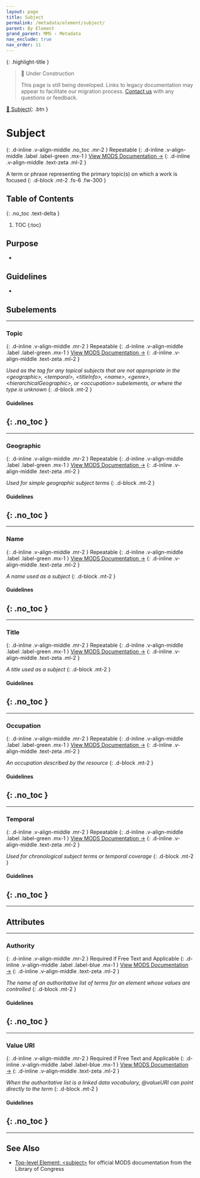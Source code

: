 ```yaml
---
layout: page
title: Subject
permalink: /metadata/element/subject/
parent: By Element
grand_parent: MMS › Metadata
nav_exclude: true
nav_order: 11
---
```


{: .highlight-title }
> 🚧 Under Construction
>
> This page is still being developed. Links to legacy documentation may appear to facilitate our migration process. [Contact us](/metadata-documentation/contact/) with any questions or feedback.

[📄 Subject](https://docs.google.com/document/d/1q1MixPbNaz289cZhV_CKRDh9UlNIAUMGVnIlx6MQCfM/edit){: .btn }

# Subject
{: .d-inline .v-align-middle .no_toc .mr-2 }
Repeatable
{: .d-inline .v-align-middle .label .label-green .mx-1 }
[View MODS Documentation →](https://www.loc.gov/standards/mods/userguide/subject.html)
{: .d-inline .v-align-middle .text-zeta .ml-2 }

A term or phrase representing the primary topic(s) on which a work is focused
{: .d-block .mt-2 .fs-6 .fw-300 }

## Table of Contents
{: .no_toc .text-delta }

1. TOC
{:toc}

## Purpose
- 

## Guidelines
- 

## Subelements

---

### Topic
{: .d-inline .v-align-middle .mr-2 }
Repeatable
{: .d-inline .v-align-middle .label .label-green .mx-1 }
[View MODS Documentation →](https://www.loc.gov/standards/mods/userguide/subject.html#topic)
{: .d-inline .v-align-middle .text-zeta .ml-2 }

_Used as the tag for any topical subjects that are not appropriate in the &lt;geographic&gt;, &lt;temporal&gt;, &lt;titleInfo&gt;, &lt;name&gt;, &lt;genre&gt;, &lt;hierarchicalGeographic&gt;, or &lt;occupation&gt; subelements, or where the type is unknown_
{: .d-block .mt-2 }

#### Guidelines
{: .no_toc }
- 

---

### Geographic
{: .d-inline .v-align-middle .mr-2 }
Repeatable
{: .d-inline .v-align-middle .label .label-green .mx-1 }
[View MODS Documentation →](https://www.loc.gov/standards/mods/userguide/subject.html#geographic)
{: .d-inline .v-align-middle .text-zeta .ml-2 }

_Used for simple geographic subject terms_
{: .d-block .mt-2 }

#### Guidelines
{: .no_toc }
- 

---

### Name
{: .d-inline .v-align-middle .mr-2 }
Repeatable
{: .d-inline .v-align-middle .label .label-green .mx-1 }
[View MODS Documentation →](https://www.loc.gov/standards/mods/userguide/subject.html#name)
{: .d-inline .v-align-middle .text-zeta .ml-2 }

_A name used as a subject_
{: .d-block .mt-2 }

#### Guidelines
{: .no_toc }
- 

---

### Title
{: .d-inline .v-align-middle .mr-2 }
Repeatable
{: .d-inline .v-align-middle .label .label-green .mx-1 }
[View MODS Documentation →](https://www.loc.gov/standards/mods/userguide/subject.html#titleinfo)
{: .d-inline .v-align-middle .text-zeta .ml-2 }

_A title used as a subject_
{: .d-block .mt-2 }

#### Guidelines
{: .no_toc }
- 

---

### Occupation
{: .d-inline .v-align-middle .mr-2 }
Repeatable
{: .d-inline .v-align-middle .label .label-green .mx-1 }
[View MODS Documentation →](https://www.loc.gov/standards/mods/userguide/subject.html#occupation)
{: .d-inline .v-align-middle .text-zeta .ml-2 }

_An occupation described by the resource_
{: .d-block .mt-2 }

#### Guidelines
{: .no_toc }
- 


---

### Temporal
{: .d-inline .v-align-middle .mr-2 }
Repeatable
{: .d-inline .v-align-middle .label .label-green .mx-1 }
[View MODS Documentation →](https://www.loc.gov/standards/mods/userguide/subject.html#temporal)
{: .d-inline .v-align-middle .text-zeta .ml-2 }

_Used for chronological subject terms or temporal coverage_
{: .d-block .mt-2 }

#### Guidelines
{: .no_toc }
- 


---

## Attributes

---

### Authority
{: .d-inline .v-align-middle .mr-2 }
Required if Free Text and Applicable
{: .d-inline .v-align-middle .label .label-blue .mx-1 }
[View MODS Documentation →](https://www.loc.gov/standards/mods/userguide/attributes.html#authority)
{: .d-inline .v-align-middle .text-zeta .ml-2 }

_The name of an authoritative list of terms for an element whose values are controlled_
{: .d-block .mt-2 }

#### Guidelines
{: .no_toc }
- 

---

### Value URI
{: .d-inline .v-align-middle .mr-2 }
Required if Free Text and Applicable
{: .d-inline .v-align-middle .label .label-blue .mx-1 }
[View MODS Documentation →](https://www.loc.gov/standards/mods/userguide/attributes.html#valueURI)
{: .d-inline .v-align-middle .text-zeta .ml-2 }

_When the authoritative list is a linked data vocabulary, @valueURI can point directly to the term_
{: .d-block .mt-2 }

#### Guidelines
{: .no_toc }
- 

---

## See Also
- [Top-level Element: &lt;subject&gt;](https://www.loc.gov/standards/mods/userguide/subject.html) for official MODS documentation from the Library of Congress